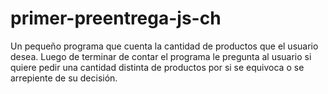 # primer-preentrega-js-ch

Un pequeño programa que cuenta la cantidad de productos que el usuario desea. Luego de terminar de contar el programa le pregunta al usuario si quiere pedir una cantidad distinta de productos por si se equivoca o se arrepiente de su decisión.
